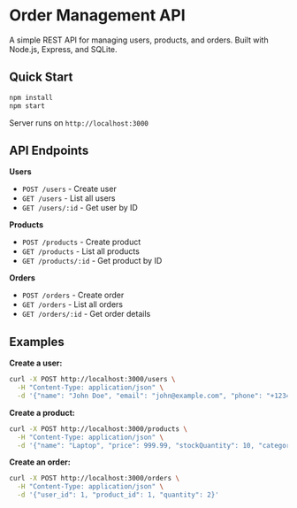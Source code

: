 # Order Management API

A simple REST API for managing users, products, and orders. Built with Node.js, Express, and SQLite.

## Quick Start

```bash
npm install
npm start
```

Server runs on `http://localhost:3000`

## API Endpoints

**Users**
- `POST /users` - Create user
- `GET /users` - List all users  
- `GET /users/:id` - Get user by ID

**Products**
- `POST /products` - Create product
- `GET /products` - List all products
- `GET /products/:id` - Get product by ID

**Orders**
- `POST /orders` - Create order
- `GET /orders` - List all orders
- `GET /orders/:id` - Get order details

## Examples

**Create a user:**
```bash
curl -X POST http://localhost:3000/users \
  -H "Content-Type: application/json" \
  -d '{"name": "John Doe", "email": "john@example.com", "phone": "+1234567890", "address": "123 Main St"}'
```

**Create a product:**
```bash
curl -X POST http://localhost:3000/products \
  -H "Content-Type: application/json" \
  -d '{"name": "Laptop", "price": 999.99, "stockQuantity": 10, "category": "electronics"}'
```

**Create an order:**
```bash
curl -X POST http://localhost:3000/orders \
  -H "Content-Type: application/json" \
  -d '{"user_id": 1, "product_id": 1, "quantity": 2}'
```